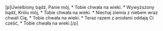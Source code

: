 [p]Uwielbiony bądź, Panie mój, * Tobie chwała na wieki. * Wywyższony bądź, Królu mój, * Tobie chwała na wieki. * Niechaj ziemia z niebem wraz chwali Cię, * Tobie chwała na wieki. * Teraz razem z aniołami oddaję Ci cześć, * Tobie chwała na wieki.[/p]